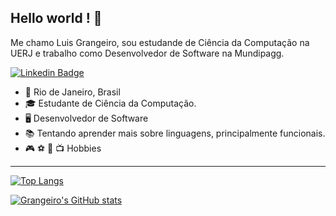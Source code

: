  ## Hello world ! :wave:

Me chamo Luis Grangeiro, sou estudande de Ciência da Computação na UERJ e trabalho como Desenvolvedor de Software na Mundipagg.  

[![Linkedin Badge](https://img.shields.io/badge/-LinkedIn-blue?style=flat-square&logo=Linkedin&logoColor=white&link=https://www.linkedin.com/in/luis-carlos-grangeiro-de-souza-49958210a/)](https://www.linkedin.com/in/luis-carlos-grangeiro-de-souza-49958210a/)

- 📍 Rio de Janeiro, Brasil
- 🎓 Estudante de Ciência da Computação.
- 🖥️ Desenvolvedor de Software
- 📚 Tentando aprender mais sobre linguagens, principalmente funcionais.
- 🎮 ⚽ 🎸 📺 Hobbies

---

[![Top Langs](https://github-readme-stats.vercel.app/api/top-langs/?username=luisgrangeiro&layout=compact)](https://github.com/anuraghazra/github-readme-stats)

[![Grangeiro's GitHub stats](https://github-readme-stats.vercel.app/api?username=luisgrangeiro)](https://github.com/anuraghazra/github-readme-stats)


